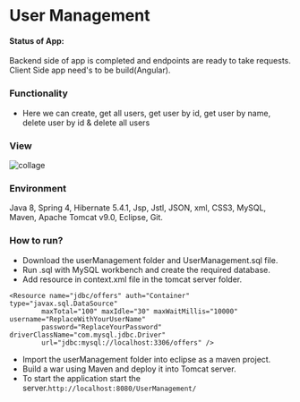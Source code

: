 # User Management

#### Status of App: 
Backend side of app is completed and endpoints are ready to take requests. Client Side app need's to be build(Angular). 

### Functionality
* Here we can create, get all users, get user by id, get user by name, delete user by id & delete all users


### View
![collage](https://user-images.githubusercontent.com/26859920/29335717-36dcee8a-81d1-11e7-965a-e6eeab6e3590.jpg)


### Environment

Java 8, Spring 4, Hibernate 5.4.1, Jsp, Jstl, JSON, xml, CSS3, MySQL, Maven, Apache Tomcat v9.0, Eclipse, Git. 

### How to run?
* Download the userManagement folder and UserManagement.sql file.
* Run .sql with MySQL workbench and create the required database.
* Add resource in context.xml file in the tomcat server folder.
```
<Resource name="jdbc/offers" auth="Container" type="javax.sql.DataSource"
		maxTotal="100" maxIdle="30" maxWaitMillis="10000" username="ReplaceWithYourUserName"
		password="ReplaceYourPassword" driverClassName="com.mysql.jdbc.Driver"
		url="jdbc:mysql://localhost:3306/offers" />
```
* Import the userManagement folder into eclipse as a maven project.
* Build a war using Maven and deploy it into Tomcat server.
* To start the application start the server.`http://localhost:8080/UserManagement/`
